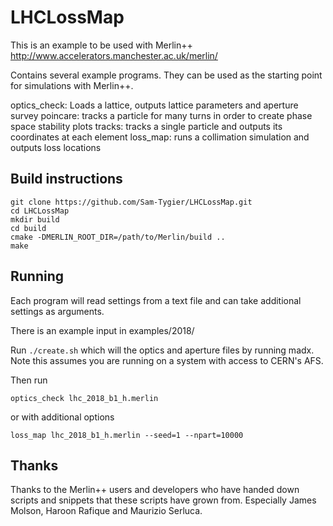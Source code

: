 # LHCLossMap

This is an example to be used with Merlin++
http://www.accelerators.manchester.ac.uk/merlin/

Contains several example programs. They can be used as the starting point for simulations with Merlin++.

optics_check: Loads a lattice, outputs lattice parameters and aperture survey
poincare: tracks a particle for many turns in order to create phase space stability plots
tracks: tracks a single particle and outputs its coordinates at each element
loss_map: runs a collimation simulation and outputs loss locations

## Build instructions

```
git clone https://github.com/Sam-Tygier/LHCLossMap.git
cd LHCLossMap
mkdir build
cd build
cmake -DMERLIN_ROOT_DIR=/path/to/Merlin/build ..
make

```

## Running

Each program will read settings from a text file and can take additional settings as arguments.

There is an example input in examples/2018/

Run `./create.sh` which will the optics and aperture files by running madx. Note this assumes you are running on a system with access to CERN's AFS.

Then run

```
optics_check lhc_2018_b1_h.merlin
```

or with additional options

```
loss_map lhc_2018_b1_h.merlin --seed=1 --npart=10000
```

## Thanks

Thanks to the Merlin++ users and developers who have handed down scripts and snippets that these scripts have grown from. Especially James Molson, Haroon Rafique and Maurizio Serluca.
